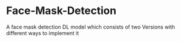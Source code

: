 # Face-Mask-Detection
A face mask detection DL model which consists of two Versions with different ways to implement it
